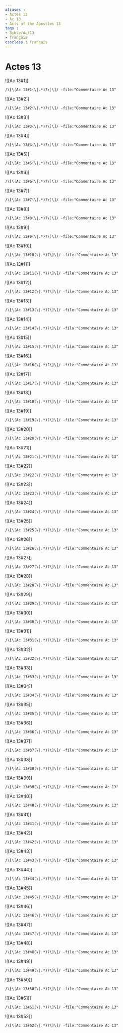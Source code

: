 ```yaml
---
aliases : 
- Actes 13
- Ac 13
- Acts of the Apostles 13
tags : 
- Bible/Ac/13
- français
cssclass : français
---
```


# Actes 13

![[Ac 13#1]]

```query
/\[\[Ac 13#1(\|.*)?\]\]/ -file:"Commentaire Ac 13"
```

![[Ac 13#2]]

```query
/\[\[Ac 13#2(\|.*)?\]\]/ -file:"Commentaire Ac 13"
```

![[Ac 13#3]]

```query
/\[\[Ac 13#3(\|.*)?\]\]/ -file:"Commentaire Ac 13"
```

![[Ac 13#4]]

```query
/\[\[Ac 13#4(\|.*)?\]\]/ -file:"Commentaire Ac 13"
```

![[Ac 13#5]]

```query
/\[\[Ac 13#5(\|.*)?\]\]/ -file:"Commentaire Ac 13"
```

![[Ac 13#6]]

```query
/\[\[Ac 13#6(\|.*)?\]\]/ -file:"Commentaire Ac 13"
```

![[Ac 13#7]]

```query
/\[\[Ac 13#7(\|.*)?\]\]/ -file:"Commentaire Ac 13"
```

![[Ac 13#8]]

```query
/\[\[Ac 13#8(\|.*)?\]\]/ -file:"Commentaire Ac 13"
```

![[Ac 13#9]]

```query
/\[\[Ac 13#9(\|.*)?\]\]/ -file:"Commentaire Ac 13"
```

![[Ac 13#10]]

```query
/\[\[Ac 13#10(\|.*)?\]\]/ -file:"Commentaire Ac 13"
```

![[Ac 13#11]]

```query
/\[\[Ac 13#11(\|.*)?\]\]/ -file:"Commentaire Ac 13"
```

![[Ac 13#12]]

```query
/\[\[Ac 13#12(\|.*)?\]\]/ -file:"Commentaire Ac 13"
```

![[Ac 13#13]]

```query
/\[\[Ac 13#13(\|.*)?\]\]/ -file:"Commentaire Ac 13"
```

![[Ac 13#14]]

```query
/\[\[Ac 13#14(\|.*)?\]\]/ -file:"Commentaire Ac 13"
```

![[Ac 13#15]]

```query
/\[\[Ac 13#15(\|.*)?\]\]/ -file:"Commentaire Ac 13"
```

![[Ac 13#16]]

```query
/\[\[Ac 13#16(\|.*)?\]\]/ -file:"Commentaire Ac 13"
```

![[Ac 13#17]]

```query
/\[\[Ac 13#17(\|.*)?\]\]/ -file:"Commentaire Ac 13"
```

![[Ac 13#18]]

```query
/\[\[Ac 13#18(\|.*)?\]\]/ -file:"Commentaire Ac 13"
```

![[Ac 13#19]]

```query
/\[\[Ac 13#19(\|.*)?\]\]/ -file:"Commentaire Ac 13"
```

![[Ac 13#20]]

```query
/\[\[Ac 13#20(\|.*)?\]\]/ -file:"Commentaire Ac 13"
```

![[Ac 13#21]]

```query
/\[\[Ac 13#21(\|.*)?\]\]/ -file:"Commentaire Ac 13"
```

![[Ac 13#22]]

```query
/\[\[Ac 13#22(\|.*)?\]\]/ -file:"Commentaire Ac 13"
```

![[Ac 13#23]]

```query
/\[\[Ac 13#23(\|.*)?\]\]/ -file:"Commentaire Ac 13"
```

![[Ac 13#24]]

```query
/\[\[Ac 13#24(\|.*)?\]\]/ -file:"Commentaire Ac 13"
```

![[Ac 13#25]]

```query
/\[\[Ac 13#25(\|.*)?\]\]/ -file:"Commentaire Ac 13"
```

![[Ac 13#26]]

```query
/\[\[Ac 13#26(\|.*)?\]\]/ -file:"Commentaire Ac 13"
```

![[Ac 13#27]]

```query
/\[\[Ac 13#27(\|.*)?\]\]/ -file:"Commentaire Ac 13"
```

![[Ac 13#28]]

```query
/\[\[Ac 13#28(\|.*)?\]\]/ -file:"Commentaire Ac 13"
```

![[Ac 13#29]]

```query
/\[\[Ac 13#29(\|.*)?\]\]/ -file:"Commentaire Ac 13"
```

![[Ac 13#30]]

```query
/\[\[Ac 13#30(\|.*)?\]\]/ -file:"Commentaire Ac 13"
```

![[Ac 13#31]]

```query
/\[\[Ac 13#31(\|.*)?\]\]/ -file:"Commentaire Ac 13"
```

![[Ac 13#32]]

```query
/\[\[Ac 13#32(\|.*)?\]\]/ -file:"Commentaire Ac 13"
```

![[Ac 13#33]]

```query
/\[\[Ac 13#33(\|.*)?\]\]/ -file:"Commentaire Ac 13"
```

![[Ac 13#34]]

```query
/\[\[Ac 13#34(\|.*)?\]\]/ -file:"Commentaire Ac 13"
```

![[Ac 13#35]]

```query
/\[\[Ac 13#35(\|.*)?\]\]/ -file:"Commentaire Ac 13"
```

![[Ac 13#36]]

```query
/\[\[Ac 13#36(\|.*)?\]\]/ -file:"Commentaire Ac 13"
```

![[Ac 13#37]]

```query
/\[\[Ac 13#37(\|.*)?\]\]/ -file:"Commentaire Ac 13"
```

![[Ac 13#38]]

```query
/\[\[Ac 13#38(\|.*)?\]\]/ -file:"Commentaire Ac 13"
```

![[Ac 13#39]]

```query
/\[\[Ac 13#39(\|.*)?\]\]/ -file:"Commentaire Ac 13"
```

![[Ac 13#40]]

```query
/\[\[Ac 13#40(\|.*)?\]\]/ -file:"Commentaire Ac 13"
```

![[Ac 13#41]]

```query
/\[\[Ac 13#41(\|.*)?\]\]/ -file:"Commentaire Ac 13"
```

![[Ac 13#42]]

```query
/\[\[Ac 13#42(\|.*)?\]\]/ -file:"Commentaire Ac 13"
```

![[Ac 13#43]]

```query
/\[\[Ac 13#43(\|.*)?\]\]/ -file:"Commentaire Ac 13"
```

![[Ac 13#44]]

```query
/\[\[Ac 13#44(\|.*)?\]\]/ -file:"Commentaire Ac 13"
```

![[Ac 13#45]]

```query
/\[\[Ac 13#45(\|.*)?\]\]/ -file:"Commentaire Ac 13"
```

![[Ac 13#46]]

```query
/\[\[Ac 13#46(\|.*)?\]\]/ -file:"Commentaire Ac 13"
```

![[Ac 13#47]]

```query
/\[\[Ac 13#47(\|.*)?\]\]/ -file:"Commentaire Ac 13"
```

![[Ac 13#48]]

```query
/\[\[Ac 13#48(\|.*)?\]\]/ -file:"Commentaire Ac 13"
```

![[Ac 13#49]]

```query
/\[\[Ac 13#49(\|.*)?\]\]/ -file:"Commentaire Ac 13"
```

![[Ac 13#50]]

```query
/\[\[Ac 13#50(\|.*)?\]\]/ -file:"Commentaire Ac 13"
```

![[Ac 13#51]]

```query
/\[\[Ac 13#51(\|.*)?\]\]/ -file:"Commentaire Ac 13"
```

![[Ac 13#52]]

```query
/\[\[Ac 13#52(\|.*)?\]\]/ -file:"Commentaire Ac 13"
```


